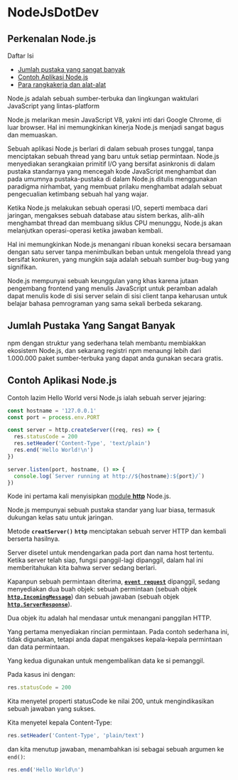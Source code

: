 # NodeJsDotDev

## Perkenalan Node.js

Daftar Isi
* [ Jumlah pustaka yang sangat banyak ](#jumlah-pustaka-yang-sangat-banyak)
* [ Contoh Aplikasi Node.js](#contoh-aplikasi-node.js)
* [ Para rangkakerja dan alat-alat](#)

Node.js adalah sebuah sumber-terbuka dan lingkungan waktulari JavaScript yang lintas-platform

Node.js melarikan mesin JavaScript V8, yakni inti dari Google Chrome, di luar browser. Hal ini memungkinkan kinerja Node.js menjadi sangat bagus dan memuaskan.

Sebuah aplikasi Node.js berlari di dalam sebuah proses tunggal, tanpa menciptakan sebuah thread yang baru untuk setiap permintaan. Node.js menyediakan serangkaian primitif I/O yang bersifat asinkronis di dalam pustaka standarnya yang mencegah kode JavaScript menghambat dan pada umumnya pustaka-pustaka di dalam Node.js ditulis menggunakan paradigma nirhambat, yang membuat prilaku menghambat adalah sebuat pengecualian ketimbang sebuah hal yang wajar.

Ketika Node.js melakukan sebuah operasi I/O, seperti membaca dari jaringan, mengakses sebuah database atau sistem berkas, alih-alih menghambat thread dan membuang siklus CPU menunggu, Node.js akan melanjutkan operasi-operasi ketika jawaban kembali.

Hal ini memungkinkan Node.js menangani ribuan koneksi secara bersamaan dengan satu server tanpa menimbulkan beban untuk mengelola thread yang bersifat konkuren, yang mungkin saja adalah sebuah sumber bug-bug yang signifikan.

Node.js mempunyai sebuah keunggulan yang khas karena jutaan pengembang frontend yang menulis JavaScript untuk peramban adalah dapat menulis kode di sisi server selain di sisi client tanpa keharusan untuk belajar bahasa pemrograman yang sama sekali berbeda sekarang.

## Jumlah Pustaka Yang Sangat Banyak

npm dengan struktur yang sederhana telah membantu membiakkan ekosistem Node.js, dan sekarang registri npm menaungi lebih dari 1.000.000 paket sumber-terbuka yang dapat anda gunakan secara gratis.

## Contoh Aplikasi Node.js

Contoh lazim Hello World versi Node.js ialah sebuah server jejaring:
```javascript
const hostname = '127.0.0.1'
const port = process.env.PORT

const server = http.createServer((req, res) => {
  res.statusCode = 200
  res.setHeader('Content-Type', 'text/plain')
  res.end('Hello World!\n')
})

server.listen(port, hostname, () => {
  console.log(`Server running at http://${hostname}:${port}/`)
})
``` 
Kode ini pertama kali menyisipkan [module **http**](https://nodejs.org/api/http.html) Node.js.

Node.js mempunyai sebuah pustaka standar yang luar biasa, termasuk dukungan kelas satu untuk jaringan.

Metode **`creatServer()`** **`http`** menciptakan sebuah server HTTP dan kembali berserta hasilnya.

Server disetel untuk mendengarkan pada port dan nama host tertentu. Ketika server telah siap, fungsi panggil-lagi dipanggil, dalam hal ini memberitahukan kita bahwa server sedang berlari.

Kapanpun sebuah permintaan diterima, [**`event request`**](https://nodejs.org/api/http.html#http_event_request) dipanggil, sedang menyediakan dua buah objek: sebuah permintaan (sebuah objek [**`http.IncomingMessage`**](https://nodejs.org/api/http.html#http_class_http_incomingmessage)) dan sebuah jawaban (sebuah objek [**`http.ServerResponse`**](https://nodejs/api/http.html#http_class_http_serverresponse)).

Dua objek itu adalah hal mendasar untuk menangani panggilan HTTP.

Yang pertama menyediakan rincian permintaan. Pada contoh sederhana ini, tidak digunakan, tetapi anda dapat mengakses kepala-kepala permintaan dan data permintaan.

Yang kedua digunakan untuk mengembalikan data ke si pemanggil.

Pada kasus ini dengan:
```javascript
res.statusCode = 200
```
Kita menyetel properti statusCode ke nilai 200, untuk mengindikasikan sebuah jawaban yang sukses.

Kita menyetel kepala Content-Type:
```javascript
res.setHeader('Content-Type', 'plain/text')
```
dan kita menutup jawaban, menambahkan isi sebagai sebuah argumen ke ``end()``:
```javascript
res.end('Hello World\n')
```